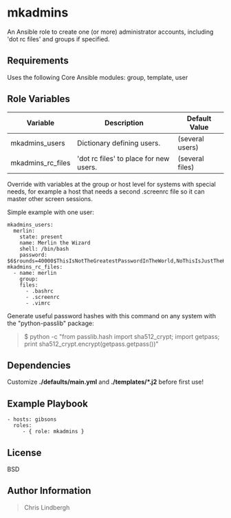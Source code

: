 # mkadmins

An Ansible role to create one (or more) administrator accounts, including 'dot rc files' and groups if specified.

## Requirements

Uses the following Core Ansible modules:
group, template, user

## Role Variables

| Variable | Description | Default Value |
| -------- | ----------- | ------------- |
| mkadmins_users |  Dictionary defining users. | (several users) |
| mkadmins_rc_files | 'dot rc files' to place for new users. | (several files) |

Override with variables at the group or host level for systems with special needs, for example a host that needs a second .screenrc file so it can master other screen sessions.

Simple example with one user:

    mkadmins_users:
      merlin:
        state: present
        name: Merlin the Wizard
        shell: /bin/bash
        password: $6$rounds=40000$ThisIsNotTheGreatestPasswordInTheWorld,NoThisIsJustTheHash
    mkadmins_rc_files:
      - name: merlin
        group:
        files:
          - .bashrc
          - .screenrc
          - .vimrc

Generate useful password hashes with this command on any system with the "python-passlib" package:

> $ python -c "from passlib.hash import sha512_crypt; import getpass; print sha512_crypt.encrypt(getpass.getpass())"

## Dependencies

Customize **./defaults/main.yml** and **./templates/*.j2** before first use!

## Example Playbook

    - hosts: gibsons
      roles:
         - { role: mkadmins }

## License

BSD

## Author Information

> Chris Lindbergh

